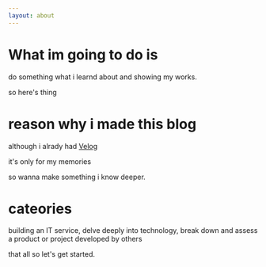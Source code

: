 ```yaml
---
layout: about
---
```



# What im going to do is


do something what i learnd about and showing my works.

so here's thing

# reason why i made this blog

although i alrady had [Velog](https://velog.io/@dmp100/posts)

it's only for my memories

so wanna make something i know deeper.

# cateories

building an IT service, delve deeply into technology, break down and assess a product or project developed by others

that all 
so let's get started.